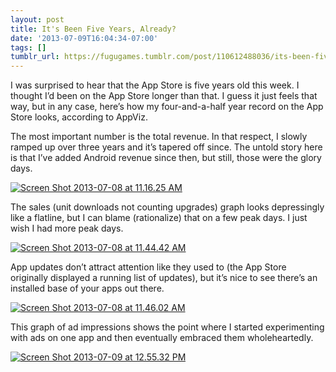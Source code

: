 ```yaml
---
layout: post
title: It's Been Five Years, Already?
date: '2013-07-09T16:04:34-07:00'
tags: []
tumblr_url: https://fugugames.tumblr.com/post/110612488036/its-been-five-years-already
---
```

I was surprised to hear that the App Store is five years old this week. I thought I’d been on the App Store longer than that. I guess it just feels that way, but in any case, here’s how my four-and-a-half year record on the App Store looks, according to AppViz.

The most important number is the total revenue. In that respect, I slowly ramped up over three years and it’s tapered off since. The untold story here is that I’ve added Android revenue since then, but still, those were the glory days.

[![Screen Shot 2013-07-08 at 11.16.25 AM](http://itshardtofondlepenguins.com/wp-content/uploads/2013/07/Screen-Shot-2013-07-08-at-11.16.25-AM.png)](http://itshardtofondlepenguins.com/wp-content/uploads/2013/07/Screen-Shot-2013-07-08-at-11.16.25-AM.png)

The sales (unit downloads not counting upgrades) graph looks depressingly like a flatline, but I can blame (rationalize) that on a few peak days. I just wish I had more peak days.

[![Screen Shot 2013-07-08 at 11.44.42 AM](http://itshardtofondlepenguins.com/wp-content/uploads/2013/07/Screen-Shot-2013-07-08-at-11.44.42-AM.png)](http://itshardtofondlepenguins.com/wp-content/uploads/2013/07/Screen-Shot-2013-07-08-at-11.44.42-AM.png)

App updates don’t attract attention like they used to (the App Store originally displayed a running list of updates), but it’s nice to see there’s an installed base of your apps out there.

[![Screen Shot 2013-07-08 at 11.46.02 AM](http://itshardtofondlepenguins.com/wp-content/uploads/2013/07/Screen-Shot-2013-07-08-at-11.46.02-AM.png)](http://itshardtofondlepenguins.com/wp-content/uploads/2013/07/Screen-Shot-2013-07-08-at-11.46.02-AM.png)

This graph of ad impressions shows the point where I started experimenting with ads on one app and then eventually embraced them wholeheartedly.

[![Screen Shot 2013-07-09 at 12.55.32 PM](http://itshardtofondlepenguins.com/wp-content/uploads/2013/07/Screen-Shot-2013-07-09-at-12.55.32-PM1.png)](http://itshardtofondlepenguins.com/wp-content/uploads/2013/07/Screen-Shot-2013-07-09-at-12.55.32-PM1.png)

